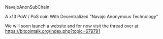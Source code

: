 
NavajoAnonSubChain

A x13 PoW / PoS coin With Decentralized "Navajo Anonymous Technology" 

We will soon launch a website and for now visit the thread over at https://bitcointalk.org/index.php?topic=679791


